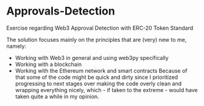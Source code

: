 # Approvals-Detection
Exercise regarding Web3 Approval Detection with ERC-20 Token Standard

The solution focuses mainly on the principles that are (very) new to me, namely:
* Working with Web3 in general and using web3py specifically
* Working with a blockchain
* Working with the Ethereum network and smart contracts
Because of that some of the code might be quick and dirty since I prioritized progressing to next stages over making the code overly clean and wrapping everything nicely, which - if taken to the extreme - would have taken quite a while in my opinion.
